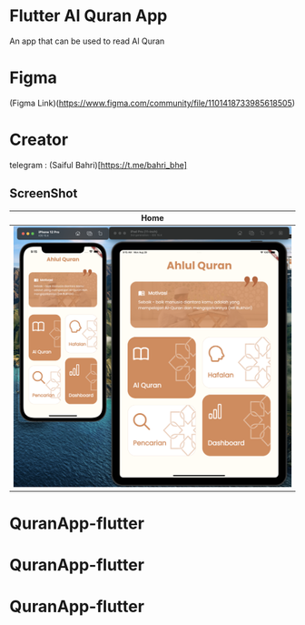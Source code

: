 # Flutter Al Quran App

An app that can be used to read Al Quran

# Figma

(Figma Link)(https://www.figma.com/community/file/1101418733985618505) 

# Creator
telegram : 
(Saiful Bahri)[https://t.me/bahri_bhe]


## ScreenShot

| Home           |
|------------------------|
| <img src="image1.png" width="800"/>|



# QuranApp-flutter
# QuranApp-flutter
# QuranApp-flutter
